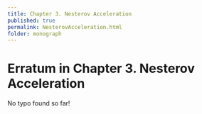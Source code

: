```yaml
---
title: Chapter 3. Nesterov Acceleration
published: true
permalink: NesterovAcceleration.html
folder: monograph
---
```



# Erratum in Chapter 3. Nesterov Acceleration

No typo found so far!